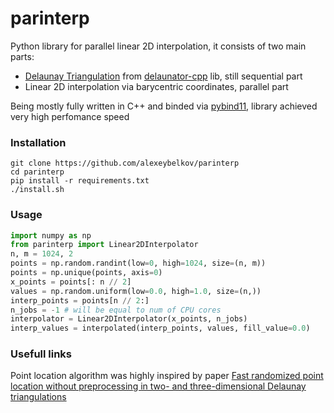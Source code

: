 # parinterp

Python library for parallel linear 2D interpolation, it consists of two main parts:
- [Delaunay Triangulation](https://en.wikipedia.org/wiki/Delaunay_triangulation) from [delaunator-cpp](https://github.com/abellgithub/delaunator-cpp) lib, still sequential part        
- Linear 2D interpolation via barycentric coordinates, parallel part

Being mostly fully written in C++ and binded via [pybind11](https://pybind11.readthedocs.io/en/stable/index.html), library achieved very high perfomance speed

### Installation             
```console
git clone https://github.com/alexeybelkov/parinterp
cd parinterp
pip install -r requirements.txt
./install.sh
```
### Usage      
```python
import numpy as np
from parinterp import Linear2DInterpolator
n, m = 1024, 2
points = np.random.randint(low=0, high=1024, size=(n, m))
points = np.unique(points, axis=0)
x_points = points[: n // 2]
values = np.random.uniform(low=0.0, high=1.0, size=(n,))
interp_points = points[n // 2:]
n_jobs = -1 # will be equal to num of CPU cores
interpolator = Linear2DInterpolator(x_points, n_jobs)
interp_values = interpolated(interp_points, values, fill_value=0.0)
```

### Usefull links
Point location algorithm was highly inspired by paper [Fast randomized point location without preprocessing in two- and
three-dimensional Delaunay triangulations](https://web.cs.ucdavis.edu/~amenta/w07/jump.and.walk.pdf)
<!-- ### Benchmarking
#### Triangulation
![](/benchmark/triangulation.jpg)
#### Interpolation
![](/benchmark/interpolation.jpg)
#### Interpolation error
![](/benchmark/interpolation_error.jpg) -->
